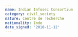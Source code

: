 ```yaml
---
name: Indian Infosec Consortium 
category: civil_society
nature: Centre de recherche
nationality: Inde
date_signed: '2018-11-12'
---
```

    